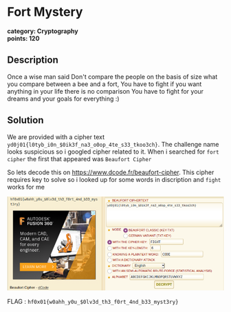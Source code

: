 # Fort Mystery
**category: Cryptography**  
**points: 120**

## Description
Once a wise man said
Don't compare the people on the basis of size what you compare between a bee and a fort, You have to fight if you want anything in your life there is no comparison 
You have to fight for your dreams and your goals for everything :)
## Solution
We are provided with a cipher text `yd0j01{l0tyb_i0n_$0ik3f_na3_o0op_4te_s33_tkoo3ch}`. The challenge name looks suspicious so i googled cipher related to it. When i searched for `fort cipher` the first that appeared was `Beaufort Cipher`

So lets decode this on https://www.dcode.fr/beaufort-cipher. This cipher requires key to solve so i looked up for some words in discription and `fight` works for me

![](decodefr.png)

FLAG : `hf0x01{w0ahh_y0u_$0lv3d_th3_f0rt_4nd_b33_myst3ry}`
